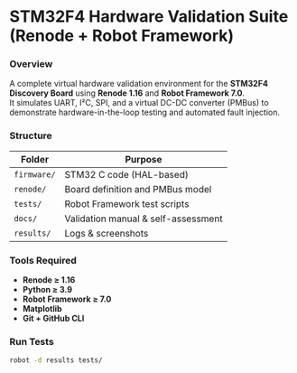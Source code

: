 # STM32F4 Hardware Validation Suite (Renode + Robot Framework)

### Overview
A complete virtual hardware validation environment for the **STM32F4 Discovery Board** using **Renode 1.16** and **Robot Framework 7.0**.  
It simulates UART, I²C, SPI, and a virtual DC-DC converter (PMBus) to demonstrate hardware-in-the-loop testing and automated fault injection.

### Structure
| Folder | Purpose |
|---------|----------|
| `firmware/` | STM32 C code (HAL-based) |
| `renode/` | Board definition and PMBus model |
| `tests/` | Robot Framework test scripts |
| `docs/` | Validation manual & self-assessment |
| `results/` | Logs & screenshots |

### Tools Required
- **Renode ≥ 1.16**
- **Python ≥ 3.9**
- **Robot Framework ≥ 7.0**
- **Matplotlib**
- **Git + GitHub CLI**

### Run Tests
```bash
robot -d results tests/
